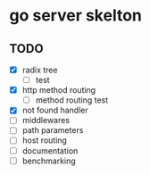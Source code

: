 # go server skelton

## TODO
- [x] radix tree
    - [ ] test
- [x] http method routing
    - [ ] method routing test
- [x] not found handler
- [ ] middlewares
- [ ] path parameters
- [ ] host routing
- [ ] documentation
- [ ] benchmarking
